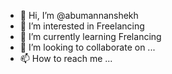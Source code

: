 - 👋 Hi, I’m @abumannanshekh
- 👀 I’m interested in Freelancing
- 🌱 I’m currently learning Frelancing
- 💞️ I’m looking to collaborate on ...
- 📫 How to reach me ...

<!---
abumannanshekh/abumannanshekh is a ✨ special ✨ repository because its `README.md` (this file) appears on your GitHub profile.
You can click the Preview link to take a look at your changes.
--->
